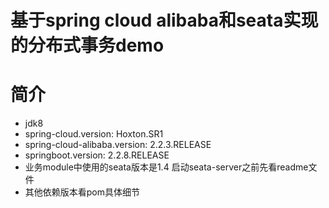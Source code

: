 # 基于spring cloud alibaba和seata实现的分布式事务demo

# 简介
* jdk8
* spring-cloud.version:  Hoxton.SR1
* spring-cloud-alibaba.version: 2.2.3.RELEASE
* springboot.version: 2.2.8.RELEASE
* 业务module中使用的seata版本是1.4 启动seata-server之前先看readme文件
* 其他依赖版本看pom具体细节

 
